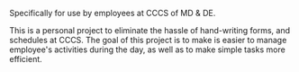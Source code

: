 Specifically for use by employees at CCCS of MD & DE.

This is a personal project to eliminate the hassle of hand-writing forms, and schedules at CCCS. The goal of this project is to make is easier to manage employee's activities during the day, as well as to make simple tasks more efficient.